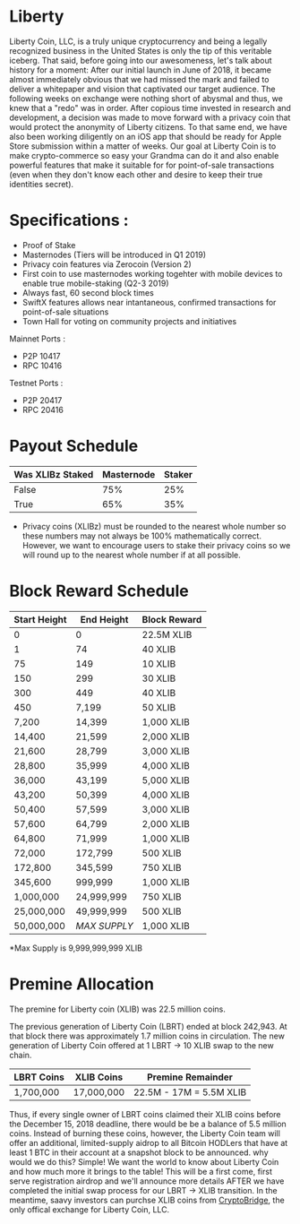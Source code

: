 # Liberty

Liberty Coin, LLC, is a truly unique cryptocurrency and being a legally recognized business in the United States is only the tip of this veritable iceberg. That said, before going into our awesomeness, let's talk about history for a moment: After our initial launch in June of 2018, it became almost immediately obvious that we had missed the mark and failed to deliver a whitepaper and vision that captivated our target audience. The following weeks on exchange were nothing short of abysmal and thus, we knew  that a "redo" was in order. After copious time invested in research and development, a decision was made to move forward with a privacy coin that would protect the anonymity of Liberty citizens. To that same end, we have also been working diligently on an iOS app that should be ready for Apple Store submission within a matter of weeks. Our goal at Liberty Coin is to make crypto-commerce so easy your Grandma can do it and also enable powerful features that make it suitable for for point-of-sale transactions (even when they don't know each other and desire to keep their true identities secret).

# Specifications :

  - Proof of Stake
  - Masternodes (Tiers will be introduced in Q1 2019)
  - Privacy coin features via Zerocoin (Version 2)
  - First coin to use masternodes working togehter with mobile devices to enable true mobile-staking (Q2-3 2019)
  - Always fast, 60 second block times
  - SwiftX features allows near intantaneous, confirmed transactions for point-of-sale situations
  - Town Hall for voting on community projects and initiatives

Mainnet Ports :
  - P2P 10417
  - RPC 10416

Testnet Ports :
  - P2P 20417
  - RPC 20416

Payout Schedule
======================

Was XLIBz Staked | Masternode | Staker 
---------------- | ---------- | -------------
False | 75% | 25%
True | 65% | 35%

* Privacy coins (XLIBz) must be rounded to the nearest whole number so these numbers may not always be 100% mathematically correct. However, we want to encourage users to stake their privacy coins so we will round up to the nearest whole number if at all possible.

Block Reward Schedule
=======================

Start Height | End Height | Block Reward
------------- | ------------- | -------------
0 | 0| 22.5M XLIB
1 |74 | 40 XLIB
75 | 149 | 10 XLIB
150 | 299 | 30 XLIB
300 | 449 | 40 XLIB
450 | 7,199 | 50 XLIB
7,200 | 14,399 | 1,000 XLIB
14,400 | 21,599 | 2,000 XLIB
21,600 | 28,799 | 3,000 XLIB
28,800 | 35,999 | 4,000 XLIB
36,000 | 43,199 | 5,000 XLIB
43,200 | 50,399 | 4,000 XLIB
50,400 | 57,599 | 3,000 XLIB
57,600 | 64,799 | 2,000 XLIB
64,800 | 71,999 | 1,000 XLIB
72,000 | 172,799 | 500 XLIB
172,800 | 345,599 | 750 XLIB
345,600 | 999,999 | 1,000 XLIB
1,000,000 | 24,999,999 | 750 XLIB
25,000,000 | 49,999,999 | 500 XLIB
50,000,000 | *MAX SUPPLY* | 1,000 XLIB

*Max Supply is 9,999,999,999 XLIB

Premine Allocation
=======================

The premine for Liberty coin (XLIB) was 22.5 million coins.

The previous generation of Liberty Coin (LBRT) ended at block 242,943. At that block there was approximately 1.7 million coins in circulation. The new generation of Liberty Coin offered at 1 LBRT -> 10 XLIB swap to the new chain.

LBRT Coins | XLIB Coins | Premine Remainder
---------- | ------------ | ---------------
1,700,000 | 17,000,000 | 22.5M - 17M = 5.5M XLIB

Thus, if every single owner of LBRT coins claimed their XLIB coins before the December 15, 2018 deadline, there would be be a balance of 5.5 million coins. Instead of burning these coins, however, the Liberty Coin team will offer an additional, limited-supply aidrop to all Bitcoin HODLers that have at least 1 BTC in their  account at a snapshot block to be announced. why would we do this? Simple! We want the world to know about Liberty Coin and how much more it brings to the table! This will be a first come, first serve registration airdrop and we'll announce more details AFTER we have completed the initial swap process for our LBRT -> XLIB transition. In the meantime, saavy investors can purchse XLIB coins from [CryptoBridge](https://wallet.crypto-bridge.org/market/BRIDGE.XLIB_BRIDGE.BTC), the only offical exchange for Liberty Coin, LLC.

